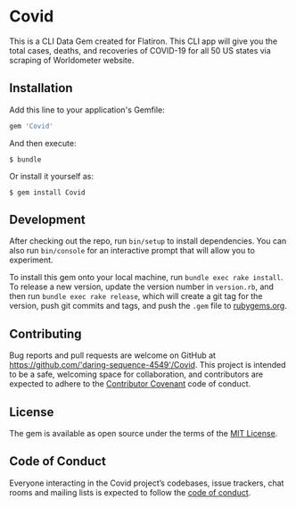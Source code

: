 # Covid

This is a CLI Data Gem created for Flatiron. This CLI app will give you the total cases, deaths, and recoveries of COVID-19 for all 50 US states via scraping of Worldometer website. 

## Installation

Add this line to your application's Gemfile:

```ruby
gem 'Covid'
```

And then execute:

    $ bundle

Or install it yourself as:

    $ gem install Covid


## Development

After checking out the repo, run `bin/setup` to install dependencies. You can also run `bin/console` for an interactive prompt that will allow you to experiment.

To install this gem onto your local machine, run `bundle exec rake install`. To release a new version, update the version number in `version.rb`, and then run `bundle exec rake release`, which will create a git tag for the version, push git commits and tags, and push the `.gem` file to [rubygems.org](https://rubygems.org).

## Contributing

Bug reports and pull requests are welcome on GitHub at https://github.com/'daring-sequence-4549'/Covid. This project is intended to be a safe, welcoming space for collaboration, and contributors are expected to adhere to the [Contributor Covenant](http://contributor-covenant.org) code of conduct.

## License

The gem is available as open source under the terms of the [MIT License](https://opensource.org/licenses/MIT).

## Code of Conduct

Everyone interacting in the Covid project’s codebases, issue trackers, chat rooms and mailing lists is expected to follow the [code of conduct](https://github.com/'daring-sequence-4549'/Covid/blob/master/CODE_OF_CONDUCT.md).
